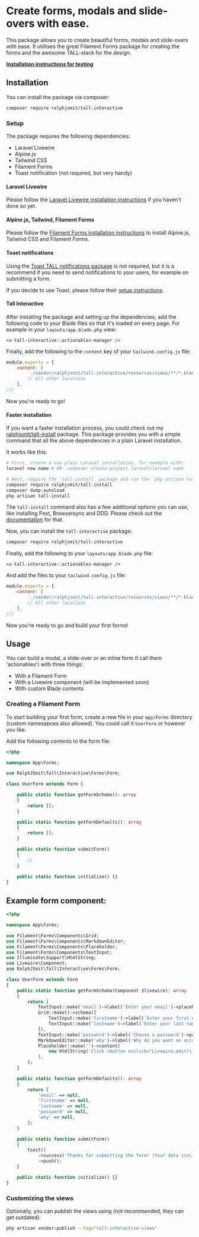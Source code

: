 # Create forms, modals and slide-overs with ease.

This package allows you to create beautiful forms, modals and slide-overs with ease. It utillises the great Filament Forms package for creating the forms and the awesome TALL-stack for the design.


**[Installation instructions for testing](../installation-testing.md)**


## Installation

You can install the package via composer:

```bash
composer require ralphjsmit/tall-interactive
```

### Setup

The package requires the following dependencies:

- Laravel Livewire
- Alpine.js
- Tailwind CSS
- Filament Forms
- Toast notification (not required, but very handy)

#### Laravel Livewire

Please follow the [Laravel Livewire installation instructions](https://laravel-livewire.com/docs/2.x/alpine-js#installation) if you haven't done so yet.

#### Alpine.js, Tailwind, Filament Forms

Please follow the [Filament Forms installation instructions](https://filamentadmin.com/docs/2.x/forms/installation) to install Alpine.js, Tailwind CSS and Filament Forms.

#### Toast notifications

Using the [Toast TALL notifications package](http://github.com/usernotnull/tall-toasts) is not required, but it is a recommend if you need to send notifications to your users, for example on submitting a form.

If you decide to use Toast, please follow their [setup instructions](https://github.com/usernotnull/tall-toasts#setup).

#### Tall Interactive

After installing the package and setting up the dependencies, add the following code to your Blade files so that it's loaded on every page. For example in your `layouts/app.blade.php` view:

```blade
<x-tall-interactive::actionables-manager />
```

Finally, add the following to the `content` key of your `tailwind.config.js` file:

```js
module.exports = {
    content: [
        './vendor/ralphjsmit/tall-interactive/resources/views/**/*.blade.php',
        // All other locations
    ],
///
```

Now you're ready to go!

#### Faster installation

If you want a faster installation process, you could check out my [ralphjsmit/tall-install](https://github.com/tall-install) package. This package provides you with a simple command that all the above dependencies in a plain Laravel installation. 

It works like this:

```bash
# First, create a new plain Laravel installation, for example with:
laravel new name # OR: composer create-project laravel/laravel name 

# Next, require the `tall-install` package and run the `php artisan tall-install` command:
composer require ralphjsmit/tall-install
composer dump-autoload
php artisan tall-install
```

The `tall-install` command also has a few additional options you can use, like installing Pest, Browsersync and DDD. Please check out the [documentation](https://github.com/ralphjsmit/tall-install#installation--usage) for that.

Now, you can install the `tall-interactive` package: 

```bash
composer require ralphjsmit/tall-interactive
```

Finally, add the following to your `layouts/app.blade.php` file:

```blade
<x-tall-interactive::actionables-manager />
```

And add the files to your `tailwind.config.js` file:

```js
module.exports = {
    content: [
        './vendor/ralphjsmit/tall-interactive/resources/views/**/*.blade.php',
        // All other locations
    ],
///
```

Now you're ready to go and build your first forms!

## Usage

You can build a modal, a slide-over or an inline form (I call them 'actionables') with three things:

- With a Filament Form 
- With a Livewire component (will be implemented soon)
- With custom Blade contents

### Creating a Filament Form

To start building your first form, create a new file in your `app/Forms` directory (custom namesapces also allowed). You could call it `UserForm` or however you like.

Add the following contents to the form file:

```php
<?php

namespace App\Forms;

use RalphJSmit\Tall\Interactive\Forms\Form;

class UserForm extends Form {

    public static function getFormSchema(): array
    {
        return [];
    }

    public static function getFormDefaults(): array
    {
        return [];
    }

    public static function submitForm()
    {
        //
    }

    public static function initialize() {}
}
```



## Example form component:

```php
<?php

namespace App\Forms;

use Filament\Forms\Components\Grid;
use Filament\Forms\Components\MarkdownEditor;
use Filament\Forms\Components\Placeholder;
use Filament\Forms\Components\TextInput;
use Illuminate\Support\HtmlString;
use Livewire\Component;
use RalphJSmit\Tall\Interactive\Forms\Form;

class UserForm extends Form
{
    public static function getFormSchema(Component $livewire): array
    {
        return [
            TextInput::make('email')->label('Enter your email')->placeholder('john@example.com')->required(),
            Grid::make()->schema([
                TextInput::make('firstname')->label('Enter your first name')->placeholder('John'),
                TextInput::make('lastname')->label('Enter your last name')->placeholder('Doe'),
            ]),
            TextInput::make('password')->label('Choose a password')->password(),
            MarkdownEditor::make('why')->label('Why do you want an account?'),
            Placeholder::make('')->content(
                new HtmlString('Click <button onclick="Livewire.emit(\'modal:open\', \'create-user-child\')" type="button" class="text-primary-500">here</button> to open a child modal🤩')
            ),
        ];
    }

    public static function getFormDefaults(): array
    {
        return [
            'email' => null,
            'firstname' => null,
            'lastname' => null,
            'password' => null,
            'why' => null,
        ];
    }

    public static function submitForm()
    {
        toast()
            ->success('Thanks for submitting the form! (Your data isn\'t stored anywhere.')
            ->push();
    }

    public static function initialize() {}
}
```



### Customizing the views

Optionally, you can publish the views using (not recommended, they can get outdated):

```bash
php artisan vendor:publish --tag="tall-interactive-views"
```

